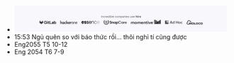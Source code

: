 - ![image.png](../assets/image_1702184531500_0.png)
- 15:53 Ngủ quên so với báo thức rồi... thôi nghỉ tí cũng được
- Eng2055 T5 10-12
- Eng 2054 T6 7-9